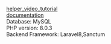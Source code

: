 [helper_video_tutorial](https://www.youtube.com/watch?v=PcZmv1AOfFo)
</br>
[documentation](https://laravel.com/docs/8.x/sanctum)
</br>
Database: MySQL
</br>
PHP version: 8.0.3
</br>
Backend Framework: Laravel8,Sanctum
